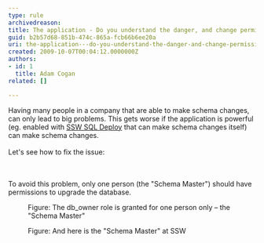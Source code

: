```yaml
---
type: rule
archivedreason: 
title: The application - Do you understand the danger, and change permissions so "Schema Changes" can only be done by the "Schema Master"?
guid: b2b57d68-851b-474c-865a-fcb66b6ee20a
uri: the-application---do-you-understand-the-danger-and-change-permissions-so-schema-changes-can-only-be-done-by-the-schema-master
created: 2009-10-07T00:04:12.0000000Z
authors:
- id: 1
  title: Adam Cogan
related: []

---
```



Having many people in a company&#160;that are able to make schema changes, can only lead to big problems. This gets worse if the application is powerful (eg. enabled with <a href="http&#58;//www.ssw.com.au/SSW/SQLDeploy/">SSW SQL Deploy</a> that can make schema changes itself) can make schema changes. <br>
<br>
Let's see&#160;how to fix&#160;the issue&#58; 

<br><excerpt class='endintro'></excerpt><br>
To avoid this problem, only one person (the &quot;Schema Master&quot;) should have permissions to upgrade the database.
<dl>
    <dt><img alt="" src="/Standards/SoftwareDevelopment/RulesToBetterSQLServerSchemaDeployment/PublishingImages/FullPermission.jpg" /> </dt>
    <dd>Figure&#58; The db_owner role is granted for one person only – the &quot;Schema Master&quot; </dd>
</dl>
<dl class="image">
    <dt><img alt="" src="/Standards/SoftwareDevelopment/RulesToBetterSQLServerSchemaDeployment/PublishingImages/Adam.jpg" /> </dt>
    <dd>Figure&#58; And here is the &quot;Schema Master&quot; at SSW </dd>
</dl>



